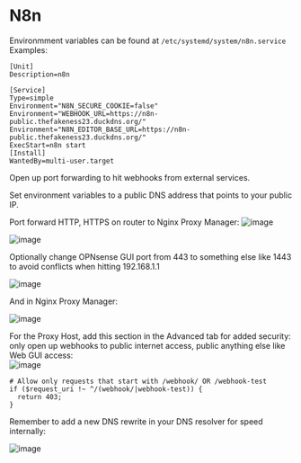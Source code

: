 # N8n

Environmment variables can be found at `/etc/systemd/system/n8n.service`
Examples:

```
[Unit]
Description=n8n

[Service]
Type=simple
Environment="N8N_SECURE_COOKIE=false"
Environment="WEBHOOK_URL=https://n8n-public.thefakeness23.duckdns.org/"
Environment="N8N_EDITOR_BASE_URL=https://n8n-public.thefakeness23.duckdns.org/"
ExecStart=n8n start
[Install]
WantedBy=multi-user.target
```

Open up port forwarding to hit webhooks from external services.
  
Set environment variables to a public DNS address that points to your public IP.

Port forward HTTP, HTTPS on router to Nginx Proxy Manager:
![image](https://github.com/user-attachments/assets/e03d764d-064c-412d-a1b8-286b361a2157)  


![image](https://github.com/user-attachments/assets/b316b123-5598-4fce-a2a3-6160bc21c4a8)  


Optionally change OPNsense GUI port from 443 to something else like 1443 to avoid conflicts when hitting 192.168.1.1  

![image](https://github.com/user-attachments/assets/a57d2fdb-6486-4efc-ab45-bb00bc6b6e17)  


And in Nginx Proxy Manager:

![image](https://github.com/user-attachments/assets/af72947f-a6ab-4577-abc1-43119ebdaa66)  

For the Proxy Host, add this section in the Advanced tab for added security: only open up webhooks to public internet access, public anything else like Web GUI access:  
![image](https://github.com/user-attachments/assets/344de078-4b5a-4f98-8831-1a3c67847b9a)  


```
# Allow only requests that start with /webhook/ OR /webhook-test
if ($request_uri !~ ^/(webhook/|webhook-test)) {
  return 403;
}
```
  


Remember to add a new DNS rewrite in your DNS resolver for speed internally: 

![image](https://github.com/user-attachments/assets/7c91a3b0-659e-48d1-be54-1e7536c16479)  



